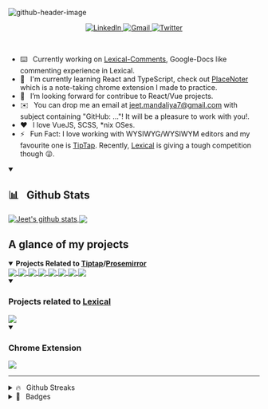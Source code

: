 ![github-header-image](https://user-images.githubusercontent.com/45892659/157429598-23d690e2-6600-4900-ace4-1d8e6291e456.png)

<p align="center">
<a href="https://www.linkedin.com/in/sereneinserenade/" target="_blank">
  <img alt="LinkedIn" src="https://img.shields.io/badge/LinkedIn-0077B5?style=for-the-badge&logo=linkedin&logoColor=white">
</a>   
<a href="mailto:jeet.mandaliya7@gmail.com" target="_blank">
  <img alt="Gmail" src="https://img.shields.io/badge/Gmail-c14438?style=for-the-badge&logo=gmail&logoColor=white">
</a>
<a href="https://twitter.com/sereneInSerenad" target="_blank">
  <img alt="Twitter " src="https://img.shields.io/badge/Twitter-1ca0f1?style=for-the-badge&labelColor=1ca0f1&logo=twitter&logoColor=white">
</a>
</p>
<br />

- ⌨️ &ensp;Currently working on [Lexical-Comments](https://github.com/sereneinserenade/lexical-comments), Google-Docs like commenting experience in Lexical.
- 🌱 &ensp;I'm currently learning React and TypeScript, check out [PlaceNoter](https://github.com/sereneinserenade/placenoter) which is a note-taking chrome extension I made to practice.
- 🤝 &ensp;I’m looking forward for contribue to React/Vue projects.
- ✉️  &ensp;You can drop me an email at jeet.mandaliya7@gmail.com with subject containing "GitHub: ..."! It will be a pleasure to work with you!.
- ❤️ &ensp;I love VueJS, SCSS, \*nix OSes.
- ⚡️ &ensp;Fun Fact: I love working with WYSIWYG/WYSIWYM editors and my favourite one is [TipTap](https://github.com/ueberdosis/tiptap). Recently, [Lexical](https://lexical.dev/) is giving a tough competition though 😜.


<details open>
  <summary> <h2> 📊 &ensp;Github Stats </h2> </summary>
  
  <p dir="auto">
  <a href="https://github.com/sereneinserenade">
    <img align="center" src="https://github-readme-stats.vercel.app/api?username=sereneinserenade&amp;show_icons=true&amp;include_all_commits=true&amp;theme=buefy&amp;hide_border=true" alt="Jeet's github stats" data-canonical-src="https://github-readme-stats.vercel.app/api/top-langs/?username=sereneinserenade&amp;layout=compact&amp;theme=buefy&amp;hide_border=true" style="max-width: 100%;" />
  </a>
 
   <a href="https://github.com/sereneinserenade">
    <img align="center" src="https://github-readme-stats.vercel.app/api/top-langs/?username=sereneinserenade&amp;layout=compact&amp;theme=buefy&amp;hide_border=true" data-canonical-src="https://github-readme-stats.vercel.app/api/top-langs/?username=sereneinserenade&amp;layout=compact&amp;theme=buefy&amp;hide_border=true" />
  </a>
  </p>
</details>

## A glance of my projects

<details open>
<summary> <b> Projects Related to <a href="https://tiptap.dev">Tiptap</a>/<a href="https://prosemirror.net/">Prosemirror</a> </b> </summary>

<a href="https://github.com/sereneinserenade/tiptap-comment-extension">
<img align="center" src="https://github-readme-stats.vercel.app/api/pin/?username=sereneinserenade&amp;repo=tiptap-comment-extension&amp;theme=buefy" data-canonical-src="https://github-readme-stats.vercel.app/api/pin/?username=sereneinserenade&amp;repo=tiptap-comment-extension&amp;theme=buefy" style="max-width: 100%;" />
</a>

<a href="https://github.com/sereneinserenade/tiptap-comment-extension-react">
<img align="center" src="https://github-readme-stats.vercel.app/api/pin/?username=sereneinserenade&amp;repo=tiptap-comment-extension-react&amp;theme=buefy" data-canonical-src="https://github-readme-stats.vercel.app/api/pin/?username=sereneinserenade&amp;repo=tiptap-comment-extension-react&amp;theme=buefy" style="max-width: 100%;" />
</a>

<a href="https://github.com/sereneinserenade/tiptap-languagetool">
<img align="center" src="https://github-readme-stats.vercel.app/api/pin/?username=sereneinserenade&amp;repo=tiptap-languagetool&amp;theme=buefy" data-canonical-src="https://github-readme-stats.vercel.app/api/pin/?username=sereneinserenade&amp;repo=tiptap-languagetool&amp;theme=buefy" style="max-width: 100%;" />
</a>

<a href="https://github.com/sereneinserenade/tiptap-search-n-replace-demo">
<img align="center" src="https://github-readme-stats.vercel.app/api/pin/?username=sereneinserenade&amp;repo=tiptap-search-n-replace-demo&amp;theme=buefy" data-canonical-src="https://github-readme-stats.vercel.app/api/pin/?username=sereneinserenade&amp;repo=tiptap-search-n-replace-demo&amp;theme=buefy" style="max-width: 100%;" />
</a>

<a href="https://github.com/sereneinserenade/tiptap-extension-search-n-replace">
<img align="center" src="https://github-readme-stats.vercel.app/api/pin/?username=sereneinserenade&amp;repo=tiptap-extension-search-n-replace&amp;theme=buefy" data-canonical-src="https://github-readme-stats.vercel.app/api/pin/?username=sereneinserenade&amp;repo=tiptap-extension-search-n-replace&amp;theme=buefy" style="max-width: 100%;" />
</a>

<a href="https://github.com/sereneinserenade/vimirror">
<img align="center" src="https://github-readme-stats.vercel.app/api/pin/?username=sereneinserenade&amp;repo=vimirror&amp;theme=buefy" data-canonical-src="https://github-readme-stats.vercel.app/api/pin/?username=sereneinserenade&amp;repo=vimirror&amp;theme=buefy" style="max-width: 100%;" />
</a>

<a href="https://github.com/sereneinserenade/tiptap-extension-video">
<img align="center" src="https://github-readme-stats.vercel.app/api/pin/?username=sereneinserenade&amp;repo=tiptap-extension-video&amp;theme=buefy" data-canonical-src="https://github-readme-stats.vercel.app/api/pin/?username=sereneinserenade&amp;repo=tiptap-extension-video&amp;theme=buefy" style="max-width: 100%;" />
</a>

<a href="https://github.com/django-tiptap/django_tiptap">
<img align="center" src="https://github-readme-stats.vercel.app/api/pin/?username=django-tiptap&amp;repo=django_tiptap&amp;theme=buefy" data-canonical-src="https://github-readme-stats.vercel.app/api/pin/?username=django-tiptap&amp;repo=django_tiptap&amp;theme=buefy" style="max-width: 100%;" />
</a>
</details>

<details open>
  <summary> <h3> Projects related to <a href="https://lexical.dev"> Lexical </a>  </h3> </summary>
  <a href="https://github.com/sereneinserenade/lexical-comments">
   <img align="center" src="https://github-readme-stats.vercel.app/api/pin/?username=sereneinserenade&amp;repo=lexical-comments&amp;theme=buefy" data-canonical-src="https://github-readme-stats.vercel.app/api/pin/?username=sereneinserenade&amp;repo=lexical-comments&amp;theme=buefy" style="max-width: 100%;" />
  </a>
</details>


<details open>
  <summary> <h3> Chrome Extension </h3> </summary>
  <a href="https://github.com/sereneinserenade/placenoter">
   <img align="center" src="https://github-readme-stats.vercel.app/api/pin/?username=sereneinserenade&amp;repo=placenoter&amp;theme=buefy" data-canonical-src="https://github-readme-stats.vercel.app/api/pin/?username=sereneinserenade&amp;repo=placenoter&amp;theme=buefy" style="max-width: 100%;" />
  </a>
</details>


---

<details> 
  <summary> 🔥 &ensp;Github Streaks </summary>

  <a href="https://github.com/sereneinserenade">
    <img src="https://github-readme-streak-stats.herokuapp.com/?user=sereneinserenade" alt="sereneinserenade" />    
  </a>
</details> 


<details> 
  <summary> 🪪 &ensp;Badges </summary>

<a href="" title="Badge for Hacktoberfest 2021">
  <img src="https://res.cloudinary.com/practicaldev/image/fetch/s--cm4PWdMq--/c_limit,f_auto,fl_progressive,q_80,w_375/https://dev-to-uploads.s3.amazonaws.com/uploads/badge/badge_image/131/hacktoberfest-2021-badge.png" alt="hacktoberfest2021" width="100" height="100">
</a>
  
</details> 
<!--
**sereneinserenade/sereneinserenade** is a ✨ _special_ ✨ repository because its `README.md` (this file) appears on your GitHub profile.

Here are some ideas to get you started:

- 🔭 I’m currently working on ...
- 🌱 I’m currently learning ...
- 👯 I’m looking to collaborate on ...
- 🤔 I’m looking for help with ...
- 😄 Pronouns: ...
- ⚡ Fun fact: ...
-->
